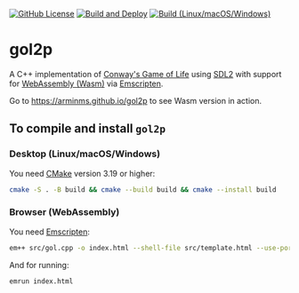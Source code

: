 [![GitHub License](https://img.shields.io/github/license/arminms/gol2p?logo=github&logoColor=lightgrey&color=yellow)](https://github.com/arminms/gol2p/blob/main/LICENSE)
[![Build and Deploy](https://github.com/arminms/gol2p/actions/workflows/wasm.yml/badge.svg)](https://github.com/arminms/gol2p/actions/workflows/wasm.yml)
[![Build (Linux/macOS/Windows)](https://github.com/arminms/gol2p/actions/workflows/cmake-multi-platform.yml/badge.svg)](https://github.com/arminms/gol2p/actions/workflows/cmake-multi-platform.yml)
# gol2p
A C++ implementation of [Conway's Game of Life](https://en.wikipedia.org/wiki/Conway%27s_Game_of_Life) using [SDL2](https://www.libsdl.org/) with support for [WebAssembly (Wasm)](https://en.wikipedia.org/wiki/WebAssembly) via [Emscripten](https://emscripten.org/).

Go to https://arminms.github.io/gol2p to see Wasm version in action.

## To compile and install ``gol2p``
### Desktop (Linux/macOS/Windows)
You need [CMake](https://cmake.org/) version 3.19 or higher:
```bash
cmake -S . -B build && cmake --build build && cmake --install build
```
### Browser (WebAssembly)
You need [Emscripten](https://emscripten.org/):
```bash
em++ src/gol.cpp -o index.html --shell-file src/template.html --use-port=sdl2 -s ALLOW_MEMORY_GROWTH
```
And for running:
```bash
emrun index.html
```